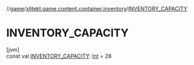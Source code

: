 //[game](../../index.md)/[xlitekt.game.content.container.inventory](index.md)/[INVENTORY_CAPACITY](-i-n-v-e-n-t-o-r-y_-c-a-p-a-c-i-t-y.md)

# INVENTORY_CAPACITY

[jvm]\
const val [INVENTORY_CAPACITY](-i-n-v-e-n-t-o-r-y_-c-a-p-a-c-i-t-y.md): [Int](https://kotlinlang.org/api/latest/jvm/stdlib/kotlin/-int/index.html) = 28
